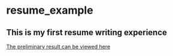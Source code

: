 # resume_example

## This is my first resume writing experience

[The preliminary result can be viewed here](https://sanzia7.github.io/resume_example/)
